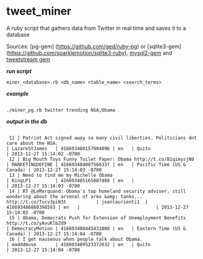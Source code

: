 tweet_miner
===========


A ruby script that gathers data from Twitter in real time and saves it to a database

Sources: [pg-gem] (https://github.com/ged/ruby-pg) or [sqlite3-gem] (https://github.com/sparklemotion/sqlite3-ruby),  [mysql2-gem](https://github.com/brianmario/mysql2) and [tweetstream gem](https://github.com/tweetstream/tweetstream)

***run script***

```   
miner_<database>.rb <db_name> <table_name> <search_terms>
```

***example***

```

./miner_pg.rb twitter trending NSA,Obama
```
***output in the db***
```

 11 | Patriot Act signed away so many civil liberties. Politicians dnt care about the NSA.                                                             | LazareStJames   | 416693480157904896 | en   | Quito                      | 2013-12-27 15:14:02 -0700
 12 | Big Mouth Toys Funny Toilet Paper: Obama http://t.co/B1qimysjN9                                                                                  | MARKETINGDEFINE | 416693484087566337 | en   | Pacific Time (US & Canada) | 2013-12-27 15:14:03 -0700
 13 | Need to find me my Michelle Obama                                                                                                                | KingLP1         | 416693485165887488 | en   |                            | 2013-12-27 15:14:03 -0700
 14 | RT @LeMarquand: Obama's top homeland security adviser, still wondering about the arsenal of arms &amp; tanks... http://t.co/Tucv3piN3t           | jeanlaurienti1  | 416693486860398593 | en   |                            | 2013-12-27 15:14:03 -0700
 15 | Obama, Democrats Push for Extension of Unemployment Benefits http://t.co/yAvuKlbZd9                                                              | DemocracyMotion | 416693488445431808 | en   | Eastern Time (US & Canada) | 2013-12-27 15:14:04 -0700
 16 | I get nauseous when people talk about Obama.                                                                                                     | madddmuse       | 416693489523372032 | en   | Quito                      | 2013-12-27 15:14:04 -0700
```
